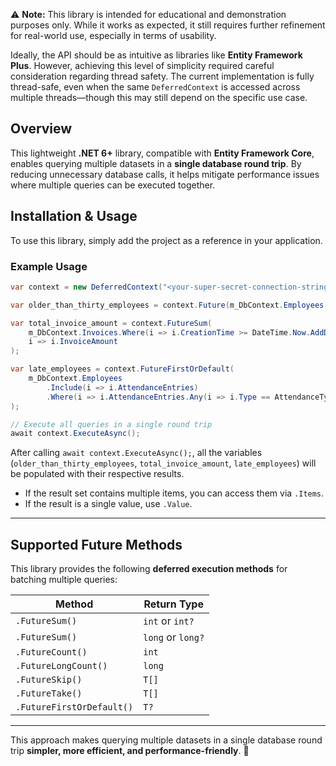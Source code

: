 ⚠ **Note:** This library is intended for educational and demonstration purposes only. While it works as expected, it still requires further refinement for real-world use, especially in terms of usability.

Ideally, the API should be as intuitive as libraries like **Entity Framework Plus**. However, achieving this level of simplicity required careful consideration regarding thread safety. The current implementation is fully thread-safe, even when the same `DeferredContext` is accessed across multiple threads—though this may still depend on the specific use case.

## **Overview**  

This lightweight **.NET 6+** library, compatible with **Entity Framework Core**, enables querying multiple datasets in a **single database round trip**. By reducing unnecessary database calls, it helps mitigate performance issues where multiple queries can be executed together.  

## **Installation & Usage**  

To use this library, simply add the project as a reference in your application.  

### **Example Usage**  

```csharp
var context = new DeferredContext("<your-super-secret-connection-string>");

var older_than_thirty_employees = context.Future(m_DbContext.Employees.Where(i => i.Age >= 30));

var total_invoice_amount = context.FutureSum(
    m_DbContext.Invoices.Where(i => i.CreationTime >= DateTime.Now.AddDays(-1)), 
    i => i.InvoiceAmount
);

var late_employees = context.FutureFirstOrDefault(
    m_DbContext.Employees
        .Include(i => i.AttendanceEntries)
        .Where(i => i.AttendanceEntries.Any(i => i.Type == AttendanceTypeEnum.Late))
);

// Execute all queries in a single round trip
await context.ExecuteAsync();
```

After calling `await context.ExecuteAsync();`, all the variables (`older_than_thirty_employees`, `total_invoice_amount`, `late_employees`) will be populated with their respective results.  
- If the result set contains multiple items, you can access them via `.Items`.  
- If the result is a single value, use `.Value`.  

---

## **Supported Future Methods**  

This library provides the following **deferred execution methods** for batching multiple queries:  

| Method                 | Return Type  |
|------------------------|-------------|
| `.FutureSum()`         | `int` or `int?` |
| `.FutureSum()`         | `long` or `long?` |
| `.FutureCount()`       | `int` |
| `.FutureLongCount()`   | `long` |
| `.FutureSkip()`        | `T[]` |
| `.FutureTake()`        | `T[]` |
| `.FutureFirstOrDefault()` | `T?` |

---

This approach makes querying multiple datasets in a single database round trip **simpler, more efficient, and performance-friendly**. 🚀
